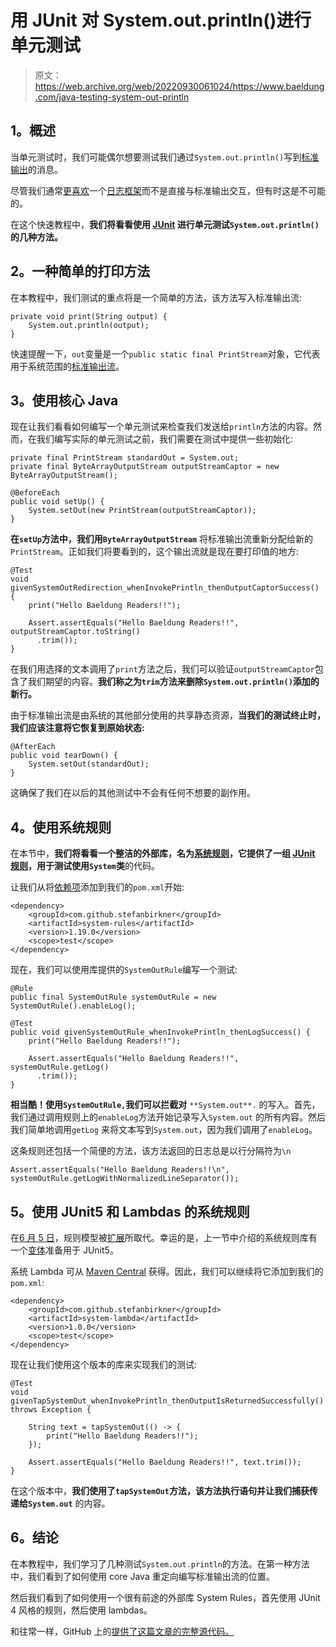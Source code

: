 # 用 JUnit 对 System.out.println()进行单元测试

> 原文：<https://web.archive.org/web/20220930061024/https://www.baeldung.com/java-testing-system-out-println>

## **1。概述**

当单元测试时，我们可能偶尔想要测试我们通过`System.out.println()`写到[标准输出](/web/20221120085317/https://www.baeldung.com/linux/pipes-redirection#standard-io)的消息。

尽管我们通常[更喜欢](/web/20221120085317/https://www.baeldung.com/java-system-out-println-vs-loggers)一个[日志框架](/web/20221120085317/https://www.baeldung.com/java-logging-intro)而不是直接与标准输出交互，但有时这是不可能的。

在这个快速教程中，**我们将看看使用 [JUnit](/web/20221120085317/https://www.baeldung.com/tag/junit/) 进行单元测试`System.out.println()`的几种方法。**

## **2。一种简单的打印方法**

在本教程中，我们测试的重点将是一个简单的方法，该方法写入标准输出流:

```
private void print(String output) {
    System.out.println(output);
} 
```

快速提醒一下，`out`变量是一个`public static final PrintStream`对象，它代表用于系统范围的[标准输出流](/web/20221120085317/https://www.baeldung.com/java-lang-system)。

## **3。使用核心 Java**

现在让我们看看如何编写一个单元测试来检查我们发送给`println`方法的内容。然而，在我们编写实际的单元测试之前，我们需要在测试中提供一些初始化:

```
private final PrintStream standardOut = System.out;
private final ByteArrayOutputStream outputStreamCaptor = new ByteArrayOutputStream();

@BeforeEach
public void setUp() {
    System.setOut(new PrintStream(outputStreamCaptor));
}
```

**在`setUp`方法中，我们用`ByteArrayOutputStream`** 将标准输出流重新分配给新的`PrintStream`。正如我们将要看到的，这个输出流就是现在要打印值的地方:

```
@Test
void givenSystemOutRedirection_whenInvokePrintln_thenOutputCaptorSuccess() {
    print("Hello Baeldung Readers!!");

    Assert.assertEquals("Hello Baeldung Readers!!", outputStreamCaptor.toString()
      .trim());
}
```

在我们用选择的文本调用了`print`方法之后，我们可以验证`outputStreamCaptor`包含了我们期望的内容。**我们称之为`trim`方法来删除`System.out.println()`添加的新行。**

由于标准输出流是由系统的其他部分使用的共享静态资源，**当我们的测试终止时，我们应该注意将它恢复到原始状态:**

```
@AfterEach
public void tearDown() {
    System.setOut(standardOut);
}
```

这确保了我们在以后的其他测试中不会有任何不想要的副作用。

## **4。使用系统规则**

在本节中，**我们将看看一个整洁的外部库，名为[系统规则](https://web.archive.org/web/20221120085317/https://stefanbirkner.github.io/system-rules/)，它提供了一组 [JUnit 规则](/web/20221120085317/https://www.baeldung.com/junit-4-rules)，用于测试使用`System`类**的代码。

让我们从将[依赖项](https://web.archive.org/web/20221120085317/https://search.maven.org/classic/#search%7Cga%7C1%7Ca%3A%22system-rules%22)添加到我们的`pom.xml`开始:

```
<dependency>
    <groupId>com.github.stefanbirkner</groupId>
    <artifactId>system-rules</artifactId>
    <version>1.19.0</version>
    <scope>test</scope>
</dependency>
```

现在，我们可以使用库提供的`SystemOutRule`编写一个测试:

```
@Rule
public final SystemOutRule systemOutRule = new SystemOutRule().enableLog();

@Test
public void givenSystemOutRule_whenInvokePrintln_thenLogSuccess() {
    print("Hello Baeldung Readers!!");

    Assert.assertEquals("Hello Baeldung Readers!!", systemOutRule.getLog()
      .trim());
}
```

**相当酷！使用`SystemOutRule,`我们可以拦截对** `**System.out**.` 的写入。首先，我们通过调用规则上的`enableLog`方法开始记录写入`System.out` 的所有内容。然后我们简单地调用`getLog` 来将文本写到`System.out`，因为我们调用了`enableLog`。

这条规则还包括一个简便的方法，该方法返回的日志总是以行分隔符为`\n`

```
Assert.assertEquals("Hello Baeldung Readers!!\n", systemOutRule.getLogWithNormalizedLineSeparator());
```

## **5。使用 JUnit5 和 Lambdas 的系统规则**

在[6 月 5 日](/web/20221120085317/https://www.baeldung.com/junit-5)，规则模型被[扩展](/web/20221120085317/https://www.baeldung.com/junit-5-extensions)所取代。幸运的是，上一节中介绍的系统规则库有一个[变体](https://web.archive.org/web/20221120085317/https://github.com/stefanbirkner/system-lambda)准备用于 JUnit5。

系统 Lambda 可从 [Maven Central](https://web.archive.org/web/20221120085317/https://search.maven.org/classic/#search%7Cga%7C1%7Ca%3A%22system-lambda%22) 获得。因此，我们可以继续将它添加到我们的`pom.xml`:

```
<dependency>
    <groupId>com.github.stefanbirkner</groupId>
    <artifactId>system-lambda</artifactId>
    <version>1.0.0</version>
    <scope>test</scope>
</dependency>
```

现在让我们使用这个版本的库来实现我们的测试:

```
@Test
void givenTapSystemOut_whenInvokePrintln_thenOutputIsReturnedSuccessfully() throws Exception {

    String text = tapSystemOut(() -> {
        print("Hello Baeldung Readers!!");
    });

    Assert.assertEquals("Hello Baeldung Readers!!", text.trim());
}
```

在这个版本中，**我们使用了`tapSystemOut`方法，该方法执行语句并让我们捕获传递给`System.out`** 的内容。

## **6。结论**

在本教程中，我们学习了几种测试`System.out.println`的方法。在第一种方法中，我们看到了如何使用 core Java 重定向编写标准输出流的位置。

然后我们看到了如何使用一个很有前途的外部库 System Rules，首先使用 JUnit 4 风格的规则，然后使用 lambdas。

和往常一样，GitHub 上的[提供了这篇文章的完整源代码。](https://web.archive.org/web/20221120085317/https://github.com/eugenp/tutorials/tree/master/testing-modules/testing-libraries)